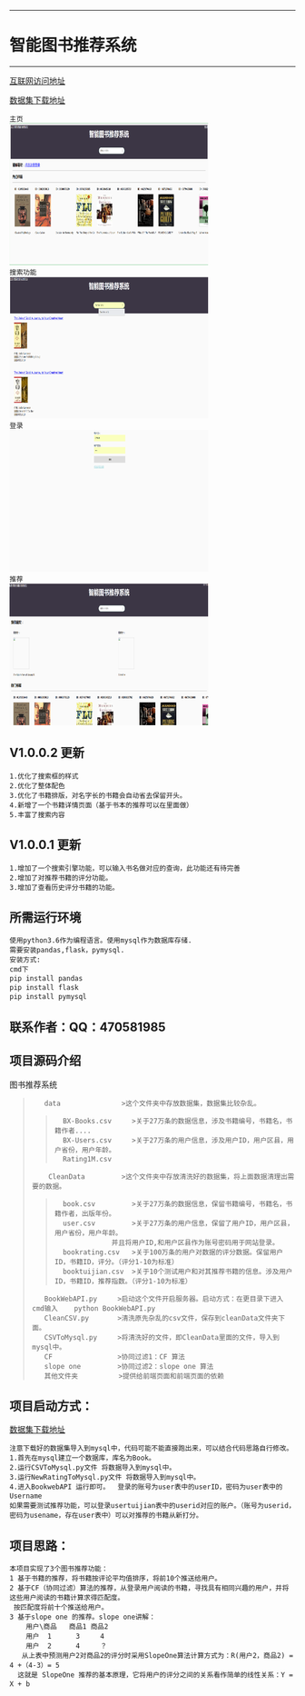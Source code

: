 
------------------------------------------------------------------------------------------------
# 智能图书推荐系统                          
------------------------------------------------------------------------------------------------

[互联网访问地址](http://198.56.183.11:8080) 

[数据集下载地址](http://www2.informatik.uni-freiburg.de/~cziegler/BX/) 

 `主页`<br>
<img src="./image/img1.png" width="350" height="250"><br>
`搜索功能`<br>
<img src="./image/img2.png" width="350" height="250"><br>
`登录`<br>
<img src="./image/img3.png" width="350" height="250"><br>
`推荐`<br>
<img src="./image/img4.png" width="350" height="250"><br>

## V1.0.0.2 更新

    1.优化了搜索框的样式
    2.优化了整体配色
    3.优化了书籍排版，对名字长的书籍会自动省去保留开头。
    4.新增了一个书籍详情页面（基于书本的推荐可以在里面做）
    5.丰富了搜索内容 

## V1.0.0.1 更新

    1.增加了一个搜索引擎功能，可以输入书名做对应的查询，此功能还有待完善
    2.增加了对推荐书籍的评分功能。
    3.增加了查看历史评分书籍的功能。


## 所需运行环境

    使用python3.6作为编程语言。使用mysql作为数据库存储.
    需要安装pandas,flask，pymysql.
    安装方式:
    cmd下
    pip install pandas
    pip install flask
    pip install pymysql

 
## 联系作者：QQ：470581985

## 项目源码介绍

图书推荐系统

>        data               >这个文件夹中存放数据集，数据集比较杂乱。
>>         
>>       BX-Books.csv     >关于27万条的数据信息，涉及书籍编号，书籍名，书籍作者....
>>       BX-Users.csv     >关于27万条的用户信息，涉及用户ID，用户区县，用户省份，用户年龄。
>>       Rating1M.csv
>         CleanData         >这个文件夹中存放清洗好的数据集，将上面数据清理出需要的数据。
>>
>>       book.csv         >关于27万条的数据信息，保留书籍编号，书籍名，书籍作者，出版年份。
>>       user.csv         >关于27万条的用户信息，保留了用户ID，用户区县，用户省份，用户年龄。
>>                   并且将用户ID,和用户区县作为账号密码用于网站登录。
>>       bookrating.csv   >关于100万条的用户对数据的评分数据。保留用户ID，书籍ID，评分。（评分1-10为标准）
>>       booktuijian.csv  >关于10个测试用户和对其推荐书籍的信息。涉及用户ID，书籍ID，推荐指数。（评分1-10为标准）
>        BookWebAPI.py     >启动这个文件开启服务器。启动方式：在更目录下进入cmd输入    python BookWebAPI.py  
>        CleanCSV.py       >清洗原先杂乱的csv文件，保存到cleanData文件夹下面。
>        CSVToMysql.py     >将清洗好的文件，即CleanData里面的文件，导入到mysql中。
>        CF                >协同过滤1：CF 算法
>        slope one         >协同过滤2：slope one 算法
>        其他文件夹          >提供给前端页面和前端页面的依赖


## 项目启动方式：

[数据集下载地址](http://www2.informatik.uni-freiburg.de/~cziegler/BX/)

    注意下载好的数据集导入到mysql中，代码可能不能直接跑出来，可以结合代码思路自行修改。
    1.首先在mysql建立一个数据库，库名为Book。
    2.运行CSVToMysql.py文件 将数据导入到mysql中。
    3.运行NewRatingToMysql.py文件 将数据导入到mysql中。
    4.进入BookwebAPI 运行即可。  登录的账号为user表中的userID，密码为user表中的Username
    如果需要测试推荐功能，可以登录usertuijian表中的userid对应的账户。（账号为userid，密码为usename，存在user表中）可以对推荐的书籍从新打分。    


## 项目思路：

    本项目实现了3个图书推荐功能：
    1 基于书籍的推荐，将书籍按评论平均值排序，将前10个推送给用户。
    2 基于CF（协同过滤）算法的推荐，从登录用户阅读的书籍，寻找具有相同兴趣的用户，并将这些用户阅读的书籍计算求得匹配度。
     按匹配度将前十个推送给用户。
    3 基于slope one 的推荐。slope one讲解：
        用户\商品   商品1 商品2
        用户  1      3     4
        用户  2      4     ？
       从上表中预测用户2对商品2的评分时采用SlopeOne算法计算方式为：R(用户2，商品2) = 4 +（4-3）= 5
      这就是 SlopeOne 推荐的基本原理，它将用户的评分之间的关系看作简单的线性关系：Y = X + b

